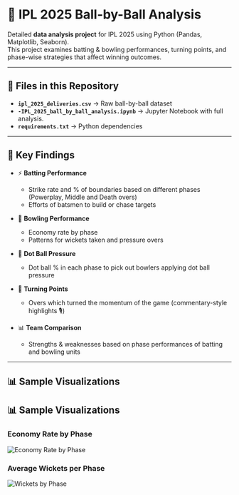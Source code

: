 # 🏏 IPL 2025 Ball-by-Ball Analysis  

Detailed **data analysis project** for IPL 2025 using Python (Pandas, Matplotlib, Seaborn).  
This project examines batting & bowling performances, turning points, and phase-wise strategies that affect winning outcomes.  

---

## 📂 Files in this Repository
- **`ipl_2025_deliveries.csv`** → Raw ball-by-ball dataset  
- **`-IPL_2025_ball_by_ball_analysis.ipynb`** → Jupyter Notebook with full analysis.  
- **`requirements.txt`** → Python dependencies  

---

## 🔑 Key Findings
- ⚡ **Batting Performance**  
  - Strike rate and % of boundaries based on different phases (Powerplay, Middle and Death overs)  
  - Efforts of batsmen to build or chase targets  

- 🎯 **Bowling Performance**  
  - Economy rate by phase  
  - Patterns for wickets taken and pressure overs  

- 🛑 **Dot Ball Pressure**  
  - Dot ball % in each phase to pick out bowlers applying dot ball pressure  

- 🔄 **Turning Points**  
  - Overs which turned the momentum of the game (commentary-style highlights 🎙️)  

- 📊 **Team Comparison**  
  - Strengths & weaknesses based on phase performances of batting and bowling units  

---

## 📊 Sample Visualizations


## 📊 Sample Visualizations

### Economy Rate by Phase
![Economy Rate by Phase](images/economy_by_phase.png)

### Average Wickets per Phase
![Wickets by Phase](images/wickets_by_phase.png)


